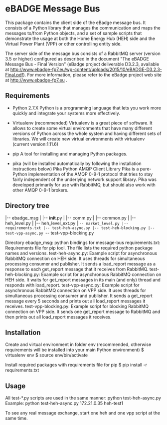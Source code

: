 eBADGE Message Bus
========

This package contains the client side of the eBadge message bus. It consists of a Python library that manages the communication and maps the messages to/from Python objects, and a set of sample scripts that demonstrate the usage at both the Home Energy Hub (HEH) side and the Virtual Power Plant (VPP) or other controlling entity side.

The server side of the message bus consists of a RabbitMQ server (version 3.5 or higher) configured as described in the document "The eBADGE Message Bus - Final Version" (eBadge project deliverable D3.2.3, available at http://www.ebadge-fp7.eu/wp-content/uploads/2015/10/eBADGE-D3.2.3-Final.pdf). For more information, please refer to the eBadge project web site at http://www.ebadge-fp7.eu .


Requirements
--------------------------------

- Python 2.7.X
Python is a programming language that lets you work more quickly and integrate your systems more effectively.

- Virtualenv (recommended)
Virtualenv is a great piece of software. It allows to create some virtual environments that have many different versions of Python across the whole system and having different sets of libraries.
We will create new virtual environments with virtualenv (current version:1.11.6)

- pip 
A tool for installing and managing Python packages.

- pika (will be installed automatically by following the installation instructions below)
Pika Python AMQP Client Library
Pika is a pure-Python implementation of the AMQP 0-9-1 protocol that tries to stay fairly independent of the underlying network support library. Pika was developed primarily for use with RabbitMQ, but should also work with other AMQP 0-9-1 brokers.


Directory tree
--------------------------------
|-- ebadge_msg
|   |-- __init__.py
|   |-- comm.py
|   |-- common.py
|   |-- heh_level.py
|   |-- heh_level_ext.py
|   `-- market_level.py
|-- requirements.txt
|-- test-heh-async.py
|-- test-heh-blocking.py
|-- test-vpp-async.py
`-- test-vpp-blocking.py

Directory ebadge_msg: python bindings for message-bus
requirements.txt: Requirements file for pip tool. The file lists the required python package names and versions.
test-heh-async.py: Example script for asynchronous RabbitMQ connection on HEH side. It uses threads for simultaneous processing consumer and publisher. It sends a load_report message as a response to each get_report message that it receives from RabbitMQ.
test-heh-blocking.py: Example script for asynchronous RabbitMQ connection on HEH side. It waits for get_report messages in its main (and only) thread and responds with load_report.
test-vpp-async.py: Example script for asynchronous RabbitMQ connection on VPP side. It uses threads for simultaneous processing consumer and publisher. It sends a get_report message every 5 seconds and prints out all load_report messages it receives.
test-vpp-blocking.py: Example script for blocking RabbitMQ connection on VPP side. It sends one get_report message to RabbitMQ and then prints out all load_report messages it receives.

Installation
-------------------------------
Create and virtual environment in folder env (recommended, otherwise requirements will be installed into your main Python environment)
$ virtualenv env
$ source env/bin/activate

Install required packages with requirements file for pip
$ pip install -r requirements.txt


Usage
--------------------------------
All test-*.py scripts are used in the same manner:
python test-heh-async.py <RabbitmqIP> <HehName> <Path to cert file> <Path to key file>
Example:
python test-heh-async.py 172.21.0.35 heh-test1

To see any real message exchange, start one heh and one vpp script at the same time.

